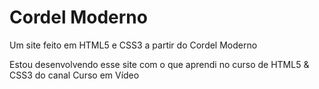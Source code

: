 # Cordel Moderno
 Um site feito em HTML5 e CSS3 a partir do Cordel Moderno

 Estou desenvolvendo esse site com o que aprendi no curso de HTML5 & CSS3 do canal Curso em Vídeo
